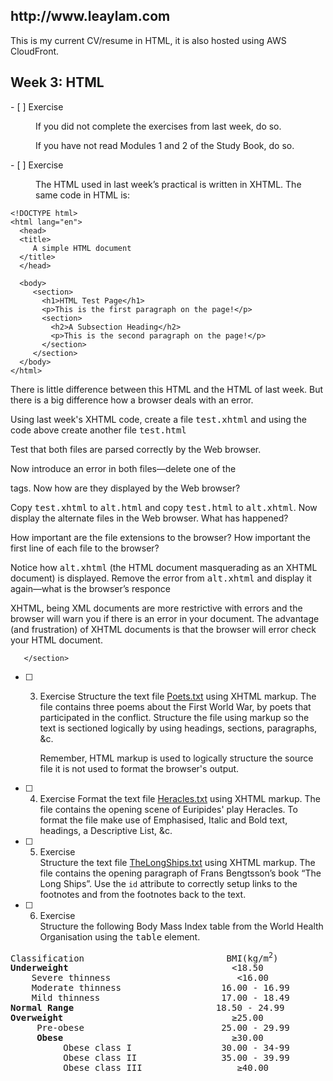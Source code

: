 <h2>http://www.leaylam.com</h2>
<p>This is my current CV/resume in HTML, it is also hosted using AWS CloudFront.</p>

<section>	    
     <h2>Week 3: HTML</h2>
     <dl>
  <dt>- [ ] Exercise</dt>
       <dd><p>If you did not complete the exercises from last week, do so.</p>
           <p>If you have not read Modules 1 and 2 of the Study Book,
	   do so.</p>
       </dd>
  <dt>- [ ] Exercise</dt>
       <dd><p>The HTML used in last week’s practical is written in XHTML.
       The same code in HTML is:</p>
     </dl>

```
<!DOCTYPE html>
<html lang="en">
  <head>
  <title>
     A simple HTML document
  </title>
  </head>

  <body>
     <section>
       <h1>HTML Test Page</h1>
       <p>This is the first paragraph on the page!</p>
       <section>
         <h2>A Subsection Heading</h2>
         <p>This is the second paragraph on the page!</p>
       </section>
     </section>
  </body>
</html>
```

 <p>There is little difference between this HTML and the HTML of
       last week. But there is a big difference how a browser deals
       with an error.</p>
       <p>Using last week's XHTML code, create a file
       <kbd>test.xhtml</kbd> and using the code above create another
       file <kbd>test.html</kbd></p>
       <p>Test that both files are parsed correctly by the Web
       browser.</p>
       <p>Now introduce an error in both files—delete one of the
       </p> tags. Now how are they displayed by the Web browser?</p>
       <p>Copy <kbd>test.xhtml</kbd> to <kbd>alt.html</kbd> and copy
       <kbd>test.html</kbd> to <kbd>alt.xhtml</kbd>. Now display the
       alternate files in the Web browser. What has happened?</p>
       <p>How important are the file extensions to the browser?
       How important the first line of each file to the browser?</p>
       <p>Notice how <kbd>alt.xhtml</kbd> (the HTML document
       masquerading as an XHTML document) is displayed. Remove the
       error from <kbd>alt.xhtml</kbd> and display it again—what is
       the browser’s responce</p>
       <p>XHTML, being XML documents are more restrictive with errors
       and the browser will warn you if there is an error in your
       document. The advantage (and frustration) of XHTML documents
       is that the browser will error check your HTML document.</p>
       
       </section>
       
- [ ]   3. Exercise
	Structure the text file <a href="prac\p04">Poets.txt</a>
		using XHTML markup. The file contains three poems about the
		First World War, by poets that participated in the conflict.
		Structure the file using markup so the text is sectioned
		logically by using headings, sections, paragraphs, &amp;c.

		Remember, HTML markup is used to logically
		structure the source file it is not used to format the
		browser's output.

- [ ] 4. Exercise
	Format the text file <a href="Heracles.txt">Heracles.txt</a>
		using XHTML markup. The file contains the opening scene of Euripides'
		play Heracles. To format the file make use of Emphasised, Italic
		and Bold text, headings, a Descriptive List, &amp;c.

- [ ] 5. Exercise    
	Structure the text file <a href="TheLongShips.txt">TheLongShips.txt</a>
		using XHTML markup. The file contains the opening paragraph of 
		Frans Bengtsson’s book “The Long Ships”. Use the 
		<code>id</code> attribute to 
		correctly setup links to the footnotes and from the footnotes back
		to the text.
       
- [ ] 6. Exercise      
	Structure the following Body Mass Index table 
		from the World Health Organisation using the <kbd>table</kbd> element.
<pre>
Classification                           BMI(kg/m<sup>2</sup>)
<strong>Underweight</strong>                               <18.50
    Severe thinness                        <16.00 
    Moderate thinness                   16.00 - 16.99
    Mild thinness                       17.00 - 18.49
<strong>Normal Range</strong>                           18.50 - 24.99
<strong>Overweight</strong>                                &#x2265;25.00
     Pre-obese                          25.00 - 29.99
     <strong>Obese</strong>                                &#x2265;30.00
          Obese class I                 30.00 - 34-99
          Obese class II                35.00 - 39.99
          Obese class III                  &#x2265;40.00 
</pre>
